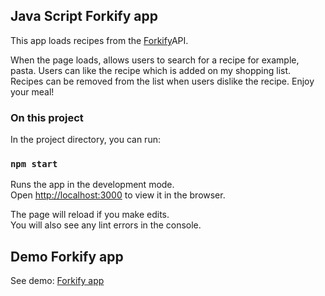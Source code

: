 ## Java Script Forkify app

This app loads recipes from the <a href="https://forkify-api.herokuapp.com/" target="_blank">Forkify</a>API.

When the page loads, allows users to search for a recipe for example, pasta. Users can like the recipe which is added on my shopping list. Recipes can be removed from the list when users dislike the recipe. Enjoy your meal!

### On this project

In the project directory, you can run:

### `npm start`

Runs the app in the development mode.<br />
Open [http://localhost:3000](http://localhost:3000) to view it in the browser.

The page will reload if you make edits.<br />
You will also see any lint errors in the console.

## Demo Forkify app

See demo: <a href="#" target="_blank">Forkify app</a>
